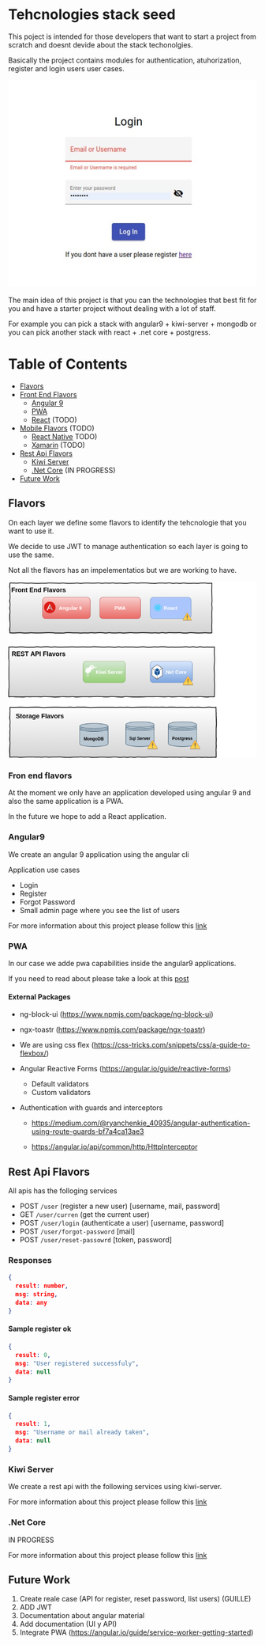 # Tehcnologies stack seed

This poject is intended for those developers that want to start a project from scratch and doesnt devide about the stack techonolgies.

Basically the project contains modules for authentication, atuhorization, register and login users user cases.

![Login image](login.jpeg)

The main idea of this project is that you can the technologies that best fit for you and have a starter project without dealing with a lot of staff.

For example you can pick a stack with angular9 + kiwi-server + mongodb or you can pick another stack with react + .net core + postgress.

# Table of Contents
* [Flavors](#flavors)
* [Front End Flavors](#fron-end-flavors)
  * [Angular 9](#angular9)
  * [PWA](#pwa) 
  * [React](#react) (TODO)
* [Mobile Flavors](#mobile-flavors) (TODO)
  * [React Native](#react) TODO)
  * [Xamarin](#xamarin) (TODO)
* [Rest Api Flavors](#rest-api-flavors)
  * [Kiwi Server](#kiwi-server)
  * [.Net Core](#.net-core) (IN PROGRESS)
* [Future Work](#Future-work)

## Flavors
On each layer we define some flavors to identify the tehcnologie that you want to use it.

We decide to use JWT to manage authentication so each layer is going to use the same.

Not all the flavors has an impelementatios but we are working to have.

![Image stack description](stack.png)

### Fron end flavors
At the moment we only have an application developed using angular 9 and also the same application is a PWA.

In the  future we hope to add a React application.

### Angular9
We create an angular 9 application using the angular cli

Application use cases
* Login
* Register 
* Forgot Password
* Small admin page where you see the list of users

For more information about this project please follow this [link](https://github.com/ollita7/cavepot-seed/blob/master/uis/angular9/README.md)

### PWA
In our case we adde pwa capabilities inside the angular9 applications.

If you need to read about please take a look at this [post](http://blog.cavepot.com/angular-9-pwa/)

#### External Packages
* ng-block-ui (https://www.npmjs.com/package/ng-block-ui)
* ngx-toastr (https://www.npmjs.com/package/ngx-toastr)
* We are using css flex (https://css-tricks.com/snippets/css/a-guide-to-flexbox/)
* Angular Reactive Forms (https://angular.io/guide/reactive-forms)
  * Default validators
  * Custom validators
* Authentication with guards and interceptors
  
  *  https://medium.com/@ryanchenkie_40935/angular-authentication-using-route-guards-bf7a4ca13ae3
  
  * https://angular.io/api/common/http/HttpInterceptor

## Rest Api Flavors
All apis has the folloging services
* POST `/user` (register a new user) [username, mail, password]
* GET `/user/curren` (get the current user)
* POST `/user/login` (authenticate a user) [username, password]
* POST `/user/forgot-password` [mail]
* POST `/user/reset-passowrd` [token, password] 

### Responses
```json
{
  result: number,
  msg: string,
  data: any
}
```

#### Sample register ok
```json
{
  result: 0,
  msg: "User registered successfuly",
  data: null
}
```

#### Sample register error
```json
{
  result: 1,
  msg: "Username or mail already taken",
  data: null
}
```

### Kiwi Server
We create a rest api with the following services using kiwi-server.

For more information about this project please follow this [link](https://github.com/ollita7/cavepot-seed/blob/master/apis/kiwi-server/README.md)


### .Net Core
IN PROGRESS

For more information about this project please follow this [link](https://github.com/ollita7/cavepot-seed/blob/master/apis/.dotnetcore/README.md)

## Future Work
1. Create reale case (API for register, reset password, list users) (GUILLE)
2. ADD JWT
3. Documentation about angular material
4. Add documentation (UI y API)
5. Integrate PWA (https://angular.io/guide/service-worker-getting-started)
